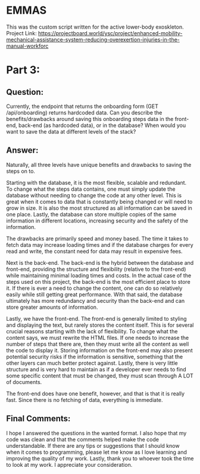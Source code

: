 # EMMAS

This was the custom script written for the active lower-body exoskleton.   
Project Link: https://projectboard.world/ysc/project/enhanced-mobility-mechanical-assistance-system-reducing-overexertion-injuries-in-the-manual-workforc


# Part 3:

## Question:

Currently, the endpoint that returns the onboarding form (GET /api/onboarding) returns hardcoded data. Can you describe the benefits/drawbacks around saving this onboarding steps data in the front-end, back-end (as hardcoded data), or in the database? When would you want to save the data at different levels of the stack?

## Answer:

Naturally, all three levels have unique benefits and drawbacks to saving the steps on to. 

Starting with the database, it is the most flexible, scalable and redundant. To change what the steps data contains, one must simply update the database without needing to change the code at any other level. This is great when it comes to data that is constantly being changed or will need to grow in size. It is also the most structured as all information can be saved in one place. Lastly, the database can store multiple copies of the same information in different locations, increasing security and the safety of the information.  

The drawbacks are primarily speed and money based. The time it takes to fetch data may increase loading times and if the database charges for every read and write, the constant need for data may result in expensive fees. 

Next is the back-end. The back-end is the hybrid between the database and front-end, providing the structure and flexibility (relative to the front-end) while maintaining minimal loading times and costs. In the actual case of the steps used on this project, the back-end is the most efficient place to store it. If there is ever a need to change the content, one can do so relatively easily while still getting great performance. With that said, the database ultimately has more redundancy and security than the back-end and can store greater amounts of information.

Lastly, we have the front-end. The front-end is generally limited to styling and displaying the text, but rarely stores the content itself. This is for several crucial reasons starting with the lack of flexibility. To change what the content says, we must rewrite the HTML files. If one needs to increase the number of steps that there are, then they must write all the content as well the code to display it. Storing information on the front-end may also present potential security risks if the information is sensitive, something that the other layers can much better protect against. Lastly, there is very little structure and is very hard to maintain as if a developer ever needs to find some specific content that must be changed, they must scan through A LOT of documents.  

The front-end does have one benefit, however, and that is that it is really fast. Since there is no fetching of data, everything is immediate. 

## Final Comments:

I hope I answered the questions in the wanted format. I also hope that my code was clean and that the comments helped make the code understandable. If there are any tips or suggestions that I should know when it comes to programming, please let me know as I love learning and improving the quality of my work. Lastly, thank you to whoever took the time to look at my work. I appreciate your consideration. 

